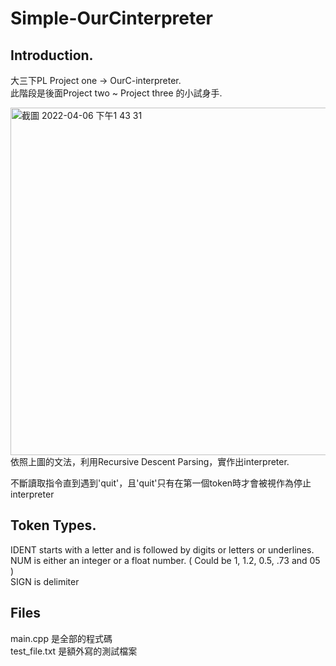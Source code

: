 # Simple-OurCinterpreter

## Introduction.  

大三下PL Project one -> OurC-interpreter.  
此階段是後面Project two ~ Project three 的小試身手.  
  
<img width="556" alt="截圖 2022-04-06 下午1 43 31" src="https://user-images.githubusercontent.com/85448144/161903783-3d2e1ae3-45a9-4380-b699-a896555bf58b.png">
依照上圖的文法，利用Recursive Descent Parsing，實作出interpreter.  

不斷讀取指令直到遇到'quit'，且'quit'只有在第一個token時才會被視作為停止interpreter  
  
## Token Types.  

IDENT starts with a letter and is followed by digits or letters or underlines.  
NUM is either an integer or a float number. ( Could be 1, 1.2, 0.5, .73 and 05 )  
SIGN is delimiter

## Files  

main.cpp 是全部的程式碼  
test_file.txt 是額外寫的測試檔案
